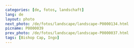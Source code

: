 ```yaml
---
categories: [de, fotos, landschaft]
lang: de
layout: photo
next_photo: /de/fotos/landscape/landscape-P0000134.html
picname: P0000039
prev_photo: /de/fotos/landscape/landscape-P0000037.html
tags: [Bishop Cap, Ingo]
---
```


